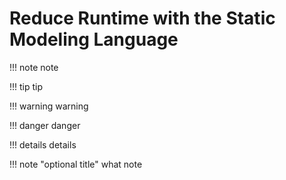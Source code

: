 # Reduce Runtime with the Static Modeling Language

!!! note
    note

!!! tip
    tip

!!! warning
    warning

!!! danger
    danger

!!! details
    details

!!! note "optional title"
    what note